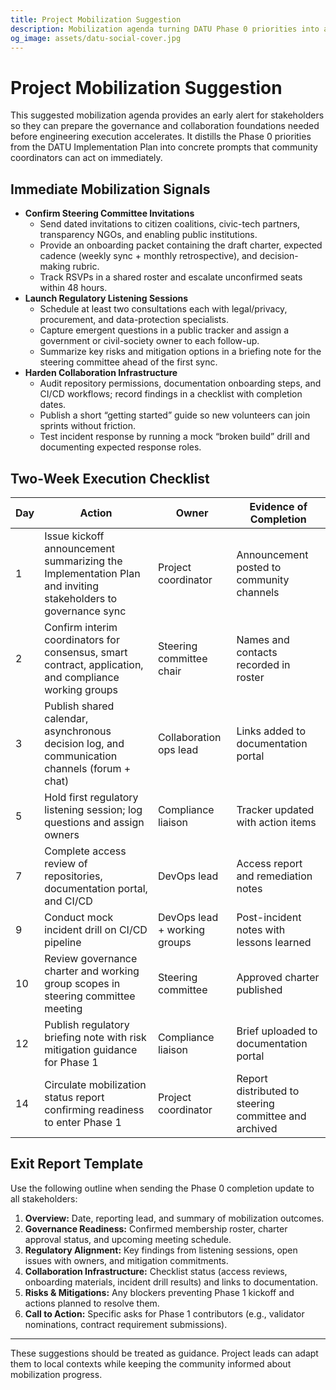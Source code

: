 ```yaml
---
title: Project Mobilization Suggestion
description: Mobilization agenda turning DATU Phase 0 priorities into actionable coordination, regulatory, and infrastructure checklists for stakeholders.
og_image: assets/datu-social-cover.jpg
---
```


# Project Mobilization Suggestion

This suggested mobilization agenda provides an early alert for stakeholders so they can prepare the governance and collaboration foundations needed before engineering execution accelerates. It distills the Phase 0 priorities from the DATU Implementation Plan into concrete prompts that community coordinators can act on immediately.

## Immediate Mobilization Signals

- **Confirm Steering Committee Invitations**
  - Send dated invitations to citizen coalitions, civic-tech partners, transparency NGOs, and enabling public institutions.
  - Provide an onboarding packet containing the draft charter, expected cadence (weekly sync + monthly retrospective), and decision-making rubric.
  - Track RSVPs in a shared roster and escalate unconfirmed seats within 48 hours.
- **Launch Regulatory Listening Sessions**
  - Schedule at least two consultations each with legal/privacy, procurement, and data-protection specialists.
  - Capture emergent questions in a public tracker and assign a government or civil-society owner to each follow-up.
  - Summarize key risks and mitigation options in a briefing note for the steering committee ahead of the first sync.
- **Harden Collaboration Infrastructure**
  - Audit repository permissions, documentation onboarding steps, and CI/CD workflows; record findings in a checklist with completion dates.
  - Publish a short “getting started” guide so new volunteers can join sprints without friction.
  - Test incident response by running a mock “broken build” drill and documenting expected response roles.

## Two-Week Execution Checklist

| Day | Action | Owner | Evidence of Completion |
| --- | --- | --- | --- |
| 1 | Issue kickoff announcement summarizing the Implementation Plan and inviting stakeholders to governance sync | Project coordinator | Announcement posted to community channels |
| 2 | Confirm interim coordinators for consensus, smart contract, application, and compliance working groups | Steering committee chair | Names and contacts recorded in roster |
| 3 | Publish shared calendar, asynchronous decision log, and communication channels (forum + chat) | Collaboration ops lead | Links added to documentation portal |
| 5 | Hold first regulatory listening session; log questions and assign owners | Compliance liaison | Tracker updated with action items |
| 7 | Complete access review of repositories, documentation portal, and CI/CD | DevOps lead | Access report and remediation notes |
| 9 | Conduct mock incident drill on CI/CD pipeline | DevOps lead + working groups | Post-incident notes with lessons learned |
| 10 | Review governance charter and working group scopes in steering committee meeting | Steering committee | Approved charter published |
| 12 | Publish regulatory briefing note with risk mitigation guidance for Phase 1 | Compliance liaison | Brief uploaded to documentation portal |
| 14 | Circulate mobilization status report confirming readiness to enter Phase 1 | Project coordinator | Report distributed to steering committee and archived |

## Exit Report Template

Use the following outline when sending the Phase 0 completion update to all stakeholders:

1. **Overview:** Date, reporting lead, and summary of mobilization outcomes.
2. **Governance Readiness:** Confirmed membership roster, charter approval status, and upcoming meeting schedule.
3. **Regulatory Alignment:** Key findings from listening sessions, open issues with owners, and mitigation commitments.
4. **Collaboration Infrastructure:** Checklist status (access reviews, onboarding materials, incident drill results) and links to documentation.
5. **Risks & Mitigations:** Any blockers preventing Phase 1 kickoff and actions planned to resolve them.
6. **Call to Action:** Specific asks for Phase 1 contributors (e.g., validator nominations, contract requirement submissions).

---

These suggestions should be treated as guidance. Project leads can adapt them to local contexts while keeping the community informed about mobilization progress.
